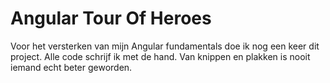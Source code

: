 # Angular Tour Of Heroes

Voor het versterken van mijn Angular fundamentals doe ik nog een keer dit project. Alle code schrijf ik met de hand. Van knippen en plakken is nooit iemand echt beter geworden.
